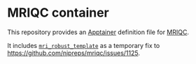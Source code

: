 # MRIQC container

This repository provides an [Apptainer](https://apptainer.org/) definition file for [MRIQC](https://github.com/nipreps/mriqc).

It includes [`mri_robust_template`](https://surfer.nmr.mgh.harvard.edu/fswiki/mri_robust_template) as a temporary fix to https://github.com/nipreps/mriqc/issues/1125.
